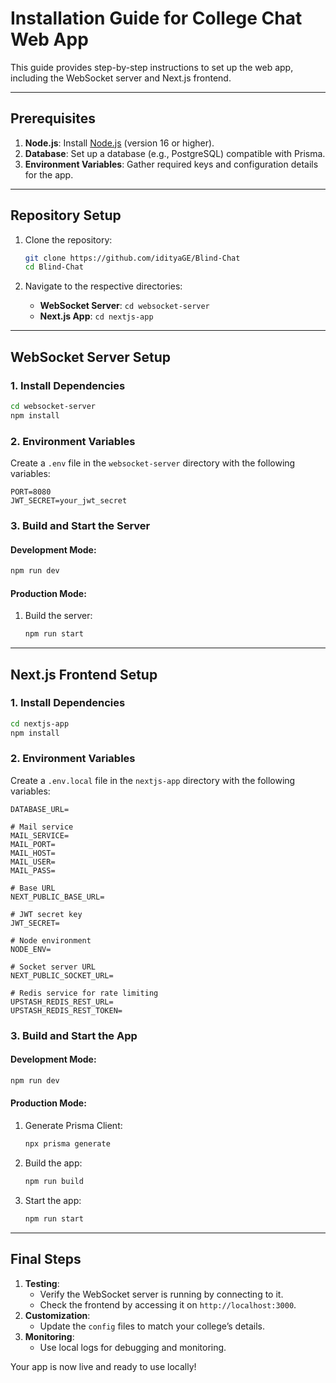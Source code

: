# Installation Guide for College Chat Web App

This guide provides step-by-step instructions to set up the web app, including the WebSocket server and Next.js frontend.

---

## Prerequisites

1. **Node.js**: Install [Node.js](https://nodejs.org/) (version 16 or higher).
2. **Database**: Set up a database (e.g., PostgreSQL) compatible with Prisma.
3. **Environment Variables**: Gather required keys and configuration details for the app.

---

## Repository Setup

1. Clone the repository:
   ```bash
   git clone https://github.com/idityaGE/Blind-Chat
   cd Blind-Chat
   ```

2. Navigate to the respective directories:
   - **WebSocket Server**: `cd websocket-server`
   - **Next.js App**: `cd nextjs-app`

---

## WebSocket Server Setup

### 1. Install Dependencies

```bash
cd websocket-server
npm install
```

### 2. Environment Variables

Create a `.env` file in the `websocket-server` directory with the following variables:

```env
PORT=8080
JWT_SECRET=your_jwt_secret
```

### 3. Build and Start the Server

#### Development Mode:
```bash
npm run dev
```

#### Production Mode:
1. Build the server:
   ```bash
   npm run start
   ```

---

## Next.js Frontend Setup

### 1. Install Dependencies

```bash
cd nextjs-app
npm install
```

### 2. Environment Variables

Create a `.env.local` file in the `nextjs-app` directory with the following variables:

```env
DATABASE_URL=

# Mail service
MAIL_SERVICE=
MAIL_PORT=
MAIL_HOST=
MAIL_USER=
MAIL_PASS=

# Base URL
NEXT_PUBLIC_BASE_URL=

# JWT secret key
JWT_SECRET=

# Node environment
NODE_ENV=

# Socket server URL
NEXT_PUBLIC_SOCKET_URL=

# Redis service for rate limiting
UPSTASH_REDIS_REST_URL=
UPSTASH_REDIS_REST_TOKEN=
```

### 3. Build and Start the App

#### Development Mode:
```bash
npm run dev
```

#### Production Mode:
1. Generate Prisma Client:
   ```bash
   npx prisma generate
   ```
2. Build the app:
   ```bash
   npm run build
   ```
3. Start the app:
   ```bash
   npm run start
   ```

---

## Final Steps

1. **Testing**:
   - Verify the WebSocket server is running by connecting to it.
   - Check the frontend by accessing it on `http://localhost:3000`.
2. **Customization**:
   - Update the `config` files to match your college’s details.
3. **Monitoring**:
   - Use local logs for debugging and monitoring.

Your app is now live and ready to use locally!
